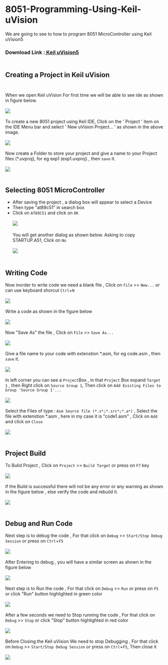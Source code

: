 # 8051-Programming-Using-Keil-uVision
We are going to see to how to program 8051 MicroController using Keil uVision5
### Download Link :<a href = "https://www.keil.com/demo/eval/c51.htm"> Keil uVision5</a> <br><br>
## Creating a Project in Keil uVision <br><br>
When we open Keil uVision For first time we will be able to see ide as shown in figure below. <br><br>
![](/images/img1.png) <br><br>
To create a new 8051 project using Keil IDE, Click on the ' Project ' item on the IDE Menu bar and select ' New uVision Project... ' as shown in the above image.<br><br>
![](/images/img2.png) <br><br>
Now create a Folder to store your project and give a name to your Project files (*.uvproj), for eg exp1 (exp1.uvproj) , then `save` it.<br><br>
![](/images/img3.png) <br><br>
## Selecting 8051 MicroController
* After saving the project , a dialog box will appear to select a Device <br>
* Then type "at89c51" in search box  
* Click on `AT89C51` and click on `OK`<br><br>
![](/images/img4.png) <br><br>
You will get another dialog as shown below. Asking to copy STARTUP.A51, Click on `No`<br><br>
![](/images/img5.png) <br><br>
## Writing Code
Now inorder to write code we need a blank file , Click on `File` >> `New...` or can use keyboard shorcut `Ctrl`+`N`<br><br>
![](/images/img7.png) <br><br>
Write a code as shown in the figure below <br><br>
![](/images/img8.png) <br><br>
Now "Save As" the file , Click on `File` >> `Save As...`<br><br>
![](/images/img9.png) <br><br>
Give a file name to your code with extenstion *.asm, for eg code.asm , then `save` it.<br><br>
![](/images/img10.png) <br><br>
 In left corner you can see a `Project`Box , in that `Project` Box expand `Target 1`  , then Right click on  `Source Group 1`, Then click on `Add Existing Files to Group 'Source Group 1'...`<br><br>
![](/images/img11.png) <br><br>
Select the Files of type : `Asm Source file (*.s*;*.src*;*.a*)` , Select the file with extenstion *.asm , here in my case it is "code1.asm" , Click on `Add` and click on `Close`<br><br>
![](/images/img12.png) <br><br>
## Project Build
To Bulid Project , Click on `Project` >> `Build Target` or press on `F7` key<br><br>
![](/images/img13.png) <br><br>
If the Build is successful there will not be any error or any warning  as shown in the figure below , else verify the code and rebuild it. <br><br>
![](/images/img14a.png) <br><br>
## Debug and Run Code
Next step is to debug the code , For that click on `Debug` >> `Start/Stop Debug Session` or press on `Ctrl`+`F5`<br><br>
![](/images/img15.png) <br><br>
After Entering to debug , you will have a similar screen as shown in the figure below<br><br>
![](/images/img21.png) <br><br>
Next step is to Run the code , For that click on `Debug` >> `Run` or press on `F5` or click "Run" button highlighted in green color<br><br>
![](/images/img22.jpg) <br><br>
After a few seconds we need to Stop running the code , For that click on `Debug` >> `Stop`  or click "Stop" button highlighted in red color<br><br>
![](/images/img18.jpg) <br><br>
Before Closing the Keil uVision We need to stop Debugging , For that click on `Debug` >> `Start/Stop Debug Session` or press on `Ctrl`+`F5`, Then close it<br><br> 
![](/images/img15.png) <br><br>
